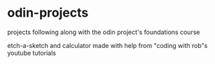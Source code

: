 # odin-projects
projects following along with the odin project's foundations course

etch-a-sketch and calculator made with help from "coding with rob"s youtube tutorials
